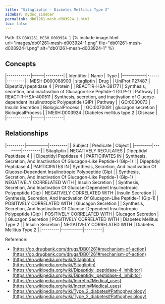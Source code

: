 ```yaml
---
title: "Sitagliptin - Diabetes Mellitus Type 2"
sidebar: mydoc_sidebar
permalink: db01261-mesh-d003924-1.html
toc: false 
---
```



Path ID: `DB01261_MESH_D003924_1`
{% include image.html url="images/db01261-mesh-d003924-1.png" file="db01261-mesh-d003924-1.png" alt="db01261-mesh-d003924-1" %}

## Concepts

|------------|------|---------|
| Identifier | Name | Type    |
|------------|------|---------|
| MESH:D000068900 | sitagliptin | Drug |
| UniProt:P27487 | Dipeptidyl peptidase 4 | Protein |
| REACT:R-HSA-381771 | Synthesis, secretion, and inactivation of Glucagon-like Peptide-1 (GLP-1) | Pathway |
| REACT:R-HSA-400511 | Synthesis, secretion, and inactivation of Glucose-dependent Insulinotropic Polypeptide (GIP) | Pathway |
| GO:0030073 | Insulin Secretion | BiologicalProcess |
| GO:0070091 | glucagon secretion | BiologicalProcess |
| MESH:D003924 | Diabetes mellitus type 2 | Disease |
|------------|------|---------|

## Relationships

|---------|-----------|---------|
| Subject | Predicate | Object  |
|---------|-----------|---------|
| Sitagliptin | NEGATIVELY REGULATES | Dipeptidyl Peptidase 4 |
| Dipeptidyl Peptidase 4 | PARTICIPATES IN | Synthesis, Secretion, And Inactivation Of Glucagon-Like Peptide-1 (Glp-1) |
| Dipeptidyl Peptidase 4 | PARTICIPATES IN | Synthesis, Secretion, And Inactivation Of Glucose-Dependent Insulinotropic Polypeptide (Gip) |
| Synthesis, Secretion, And Inactivation Of Glucagon-Like Peptide-1 (Glp-1) | NEGATIVELY CORRELATED WITH | Insulin Secretion |
| Synthesis, Secretion, And Inactivation Of Glucose-Dependent Insulinotropic Polypeptide (Gip) | NEGATIVELY CORRELATED WITH | Insulin Secretion |
| Synthesis, Secretion, And Inactivation Of Glucagon-Like Peptide-1 (Glp-1) | POSITIVELY CORRELATED WITH | Glucagon Secretion |
| Synthesis, Secretion, And Inactivation Of Glucose-Dependent Insulinotropic Polypeptide (Gip) | POSITIVELY CORRELATED WITH | Glucagon Secretion |
| Glucagon Secretion | POSITIVELY CORRELATED WITH | Diabetes Mellitus Type 2 |
| Insulin Secretion | NEGATIVELY CORRELATED WITH | Diabetes Mellitus Type 2 |
|---------|-----------|---------|

Reference: 
  - [https://go.drugbank.com/drugs/DB01261#mechanism-of-action](https://go.drugbank.com/drugs/DB01261#mechanism-of-action)
  - [https://en.wikipedia.org/wiki/Sitagliptin](https://en.wikipedia.org/wiki/Sitagliptin)
  - [https://en.wikipedia.org/wiki/Dipeptidyl_peptidase-4_inhibitor](https://en.wikipedia.org/wiki/Dipeptidyl_peptidase-4_inhibitor)
  - [https://en.wikipedia.org/wiki/Incretin#Medical_uses](https://en.wikipedia.org/wiki/Incretin#Medical_uses)
  - [https://en.wikipedia.org/wiki/Type_2_diabetes#Pathophysiology](https://en.wikipedia.org/wiki/Type_2_diabetes#Pathophysiology)
